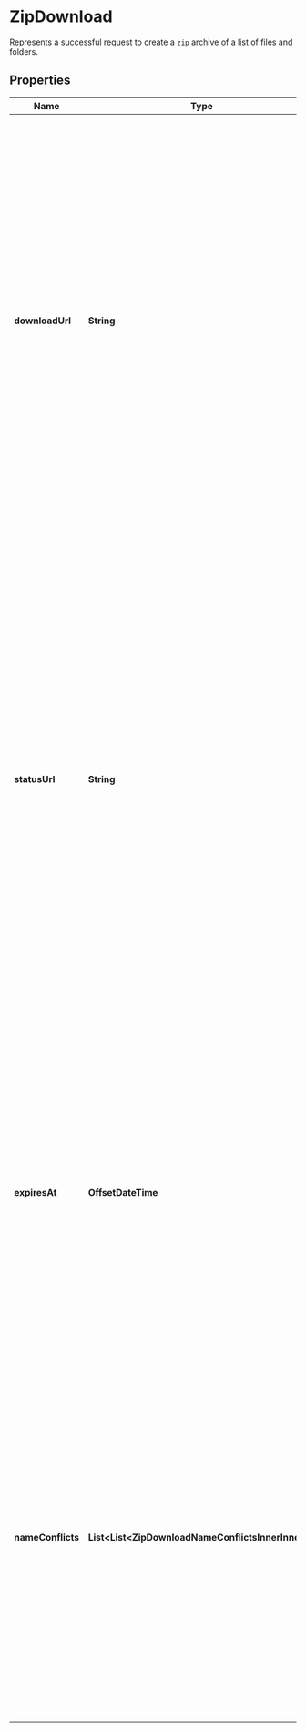 

# ZipDownload

Represents a successful request to create a `zip` archive of a list of files and folders.

## Properties

| Name | Type | Description | Notes |
|------------ | ------------- | ------------- | -------------|
|**downloadUrl** | **String** | The URL that can be used to download the &#x60;zip&#x60; archive. A &#x60;Get&#x60; request to this URL will start streaming the items requested. By default, this URL is only valid for a few seconds, until the &#x60;expires_at&#x60; time, unless a download is started after which it is valid for the duration of the download.  It is important to note that the domain and path of this URL might change between API calls, and therefore it&#39;s important to use this URL as-is. |  [optional] |
|**statusUrl** | **String** | The URL that can be used to get the status of the &#x60;zip&#x60; archive being downloaded. A &#x60;Get&#x60; request to this URL will return the number of files in the archive as well as the number of items already downloaded or skipped. By default, this URL is only valid for a few seconds, until the &#x60;expires_at&#x60; time, unless a download is started after which the URL is valid for 12 hours from the start of the download.  It is important to note that the domain and path of this URL might change between API calls, and therefore it&#39;s important to use this URL as-is. |  [optional] |
|**expiresAt** | **OffsetDateTime** | The time and date when this archive will expire. After this time the &#x60;status_url&#x60; and &#x60;download_url&#x60; will return an error.  By default, these URLs are only valid for a few seconds, unless a download is started after which the &#x60;download_url&#x60; is valid for the duration of the download, and the &#x60;status_url&#x60; is valid for 12 hours from the start of the download. |  [optional] |
|**nameConflicts** | **List&lt;List&lt;ZipDownloadNameConflictsInnerInner&gt;&gt;** | A list of conflicts that occurred when trying to create the archive. This would occur when multiple items have been requested with the same name.  To solve these conflicts, the API will automatically rename an item and return a mapping between the original item&#39;s name and its new name.  For every conflict, both files will be renamed and therefore this list will always be a multiple of 2. |  [optional] |



